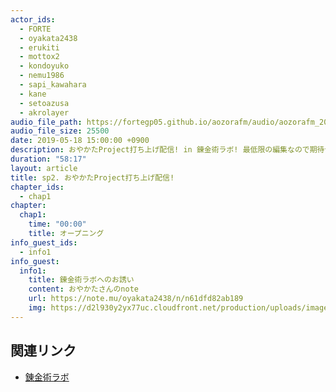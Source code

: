```yaml
---
actor_ids:
  - FORTE
  - oyakata2438
  - erukiti
  - mottox2
  - kondoyuko
  - nemu1986
  - sapi_kawahara
  - kane
  - setoazusa
  - akrolayer
audio_file_path: https://fortegp05.github.io/aozorafm/audio/aozorafm_20190518_01.mp3
audio_file_size: 25500
date: 2019-05-18 15:00:00 +0900
description: おやかたProject打ち上げ配信! in 錬金術ラボ! 最低限の編集なので期待せず音量は低めで聞くことを推奨します!
duration: "58:17"
layout: article
title: sp2. おやかたProject打ち上げ配信!
chapter_ids:
  - chap1
chapter:
  chap1:
    time: "00:00"
    title: オープニング
info_guest_ids:
  - info1
info_guest:
  info1:
    title: 錬金術ラボへのお誘い
    content: おやかたさんのnote
    url: https://note.mu/oyakata2438/n/n61dfd82ab189
    img: https://d2l930y2yx77uc.cloudfront.net/production/uploads/images/8934831/profile_eccd6b125e3fe412d86485a42544732d.jpg
---
```


## 関連リンク
- [錬金術ラボ](https://note.mu/oyakata2438/n/n61dfd82ab189)

